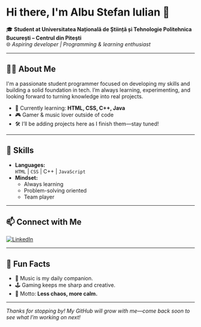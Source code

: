 # Hi there, I'm Albu Stefan Iulian 👋

🎓 **Student at Universitatea Națională de Știință și Tehnologie Politehnica București – Centrul din Pitești**  
🌐 *Aspiring developer | Programming & learning enthusiast*

---

## 👨‍💻 About Me

I'm a passionate student programmer focused on developing my skills and building a solid foundation in tech. I’m always learning, experimenting, and looking forward to turning knowledge into real projects.

- 🔭 Currently learning: **HTML, CSS, C++, Java**
- 🎮 Gamer & music lover outside of code
- 🛠️ I’ll be adding projects here as I finish them—stay tuned!

---

## 🚀 Skills

- **Languages:**  
  `HTML` | `CSS` | C++ | `JavaScript`
- **Mindset:**  
  - Always learning
  - Problem-solving oriented
  - Team player

---

## 📫 Connect with Me

[![LinkedIn](https://img.shields.io/badge/LinkedIn-blue?logo=linkedin&logoColor=white)](https://www.linkedin.com/in/stefan-albu-011637335/?trk=opento_sprofile_topcard)

---

## 🧩 Fun Facts

- 🎵 Music is my daily companion.
- 🕹️ Gaming keeps me sharp and creative.
- 💬 Motto: **Less chaos, more calm.**

---

*Thanks for stopping by! My GitHub will grow with me—come back soon to see what I’m working on next!*
